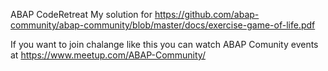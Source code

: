 ABAP CodeRetreat
My solution for https://github.com/abap-community/abap-community/blob/master/docs/exercise-game-of-life.pdf  
  
If you want to join chalange like this you can watch ABAP Comunity events at https://www.meetup.com/ABAP-Community/
